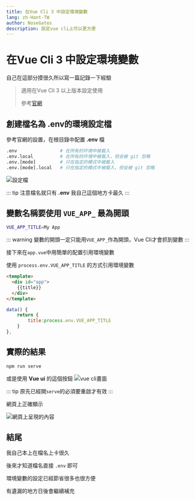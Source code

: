 ```yaml
---
title: 在Vue Cli 3 中設定環境變數
lang: zh-Hant-TW
author: NoseGates
description: 設定vue cli上可以更方便
---
```


# 在Vue Cli 3 中設定環境變數


自己在這部分摸很久所以寫一篇記錄一下經驗

> 適用在Vue Cli 3 以上版本設定使用
>
> 參考[官網](https://cli.vuejs.org/zh/guide/mode-and-env.html)

## 創建檔名為 **.env**的環境設定檔

參考官網的設置，在根目錄中配置 **.env** 檔

```sh
.env                # 在所有的环境中被载入
.env.local          # 在所有的环境中被载入，但会被 git 忽略
.env.[mode]         # 只在指定的模式中被载入
.env.[mode].local   # 只在指定的模式中被载入，但会被 git 忽略
```

![設定檔](https://i.imgur.com/vt3CoBL.png)

::: tip
注意檔名就只有 **.env** 我自己這個地方卡最久
:::

## 變數名稱要使用 `VUE_APP_` 最為開頭

```sh
VUE_APP_TITLE=My App
```
::: warning
變數的開頭一定只能用`VUE_APP_`作為開頭，Vue Cli才會抓到變數
:::

接下來在`app.vue`中用簡單的配置引用環境變數

使用 `process.env.VUE_APP_TITLE` 的方式引用環境變數

```html
<template>
  <div id="app">
	{{title}}
  </div>
</template>
```
```javascript
data() {
	return {
		title:process.env.VUE_APP_TITLE
	}
},
```
## 實際的結果
```sh
npm run serve
```


或是使用 **Vue ui** 的這個按鈕
![vue cli畫面](https://i.imgur.com/lCaswb6.png)


::: tip
原先已經開`serve`的必須要重啟才有效
:::

網頁上正確顯示

![網頁上呈現的內容](https://i.imgur.com/r5pMtfz.png)

## 結尾

我自己本上在檔名上卡很久

後來才知道檔名直接 `.env` 即可

環境變數的設定已經節省很多也很方便

有遺漏的地方日後會繼續補充
